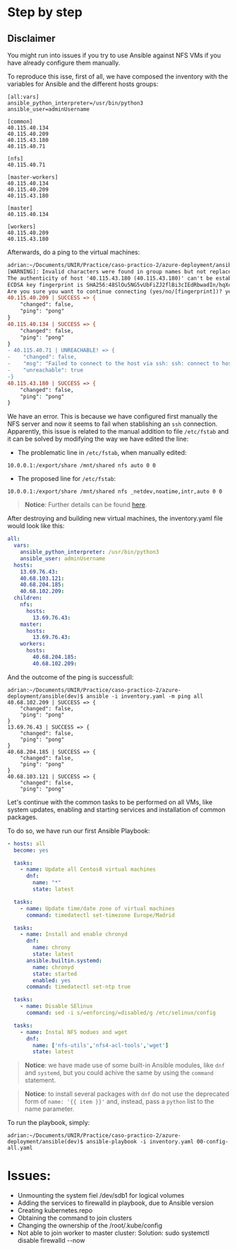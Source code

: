 # Step by step

## Disclaimer

You might run into issues if you try to use Ansible against NFS VMs if you have already configure them manually.

To reproduce this isse, first of all, we have composed the inventory with the variables for Ansible and the different hosts groups:
```vim
[all:vars]
ansible_python_interpreter=/usr/bin/python3
ansible_user=adminUsername

[common]
40.115.40.134
40.115.40.209
40.115.43.180
40.115.40.71

[nfs]
40.115.40.71

[master-workers]
40.115.40.134
40.115.40.209
40.115.43.180

[master]
40.115.40.134

[workers]
40.115.40.209
40.115.43.180

```
Afterwards, do a ping to the virtual machines:
```diff
adrian:~/Documents/UNIR/Practice/caso-practico-2/azure-deployment/ansible(dev)$ ansible -i inventory -m ping all
[WARNING]: Invalid characters were found in group names but not replaced, use -vvvv to see details
The authenticity of host '40.115.43.180 (40.115.43.180)' can't be established.
ECDSA key fingerprint is SHA256:48SlOu5NG5vUbFiZJ2flBi3cIEdRbwadIn/hqXcx498.
Are you sure you want to continue connecting (yes/no/[fingerprint])? yes
40.115.40.209 | SUCCESS => {
    "changed": false,
    "ping": "pong"
}
40.115.40.134 | SUCCESS => {
    "changed": false,
    "ping": "pong"
}
- 40.115.40.71 | UNREACHABLE! => {
-    "changed": false,
-    "msg": "Failed to connect to the host via ssh: ssh: connect to host -40.115.40.71 port 22: Connection timed out",
-    "unreachable": true
-}
40.115.43.180 | SUCCESS => {
    "changed": false,
    "ping": "pong"
}

```
We have an error. This is because we have configured first manually the NFS server and now it seems to fail when stablishing an ```ssh``` connection. Apparently, this issue is related to the manual addition to file ```/etc/fstab``` and it can be solved by modifying the way we have edited the line:
- The problematic line in ```/etc/fstab```, when manually edited:
```vim
10.0.0.1:/export/share /mnt/shared nfs auto 0 0
```
- The proposed line for ```/etc/fstab```:
```vim
10.0.0.1:/export/share /mnt/shared nfs _netdev,noatime,intr,auto 0 0
```

> **Notice**: Further details can be found [here](https://unix.stackexchange.com/questions/72840/ssh-connections-not-accepted-after-configuring-nfs).

After destroying and building new virtual machines, the inventory.yaml file would look like this:
```yaml
all:
  vars:
    ansible_python_interpreter: /usr/bin/python3
    ansible_user: adminUsername
  hosts:
    13.69.76.43:
    40.68.103.121:
    40.68.204.185:
    40.68.102.209:
  children:
    nfs:
      hosts:
        13.69.76.43:
    master:
      hosts:
        13.69.76.43:
    workers:
      hosts:
        40.68.204.185:
        40.68.102.209:
```

And the outcome of the ping is successfull:
```console
adrian:~/Documents/UNIR/Practice/caso-practico-2/azure-deployment/ansible(dev)$ ansible -i inventory.yaml -m ping all
40.68.102.209 | SUCCESS => {
    "changed": false,
    "ping": "pong"
}
13.69.76.43 | SUCCESS => {
    "changed": false,
    "ping": "pong"
}
40.68.204.185 | SUCCESS => {
    "changed": false,
    "ping": "pong"
}
40.68.103.121 | SUCCESS => {
    "changed": false,
    "ping": "pong"
```

Let's continue with the common tasks to be performed on all VMs, like system updates, enabling and starting services and installation of common packages.

To do so, we have run our first Ansible Playbook:
```yaml
- hosts: all
  become: yes

  tasks:
    - name: Update all Centos8 virtual machines
      dnf: 
        name: "*"
        state: latest

  tasks:
    - name: Update time/date zone of virtual machines
      command: timedatectl set-timezone Europe/Madrid

  tasks:
    - name: Install and enable chronyd
      dnf: 
        name: chrony
        state: latest
      ansible.builtin.systemd:
        name: chronyd
        state: started
        enabled: yes
      command: timedatectl set-ntp true

  tasks:
    - name: Disable SElinux
      command: sed -i s/=enforcing/=disabled/g /etc/selinux/config

  tasks: 
    - name: Instal NFS modues and wget
      dnf: 
        name: ['nfs-utils','nfs4-acl-tools','wget']
        state: latest
```

> **Notice**: we have made use of some built-in Ansible modules, like ```dnf``` and ```systemd```, but you could achive the same by using the ```command``` statement.

> **Notice**: to install several packages with ```dnf``` do not use the deprecated form of ```name: '{{ item }}'``` and, instead, pass a ```python``` list to the name parameter.

To run the playbook, simply:
```console
adrian:~/Documents/UNIR/Practice/caso-practico-2/azure-deployment/ansible(dev)$ ansible-playbook -i inventory.yaml 00-config-all.yaml
```


# Issues:

- Unmounting the system fiel /dev/sdb1 for logical volumes
- Adding the services to firewalld in playbook, due to Ansible version
- Creating kubernetes.repo
- Obtaining the command to join clusters
- Changing the ownership of the /root/.kube/config
- Not able to join worker to master cluster:
    Solution: sudo systemctl disable firewalld --now
    
